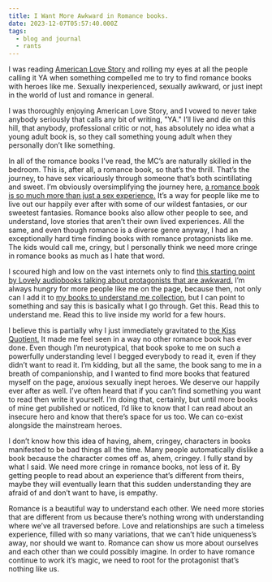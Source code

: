 ```yaml
---
title: I Want More Awkward in Romance books.
date: 2023-12-07T05:57:40.000Z
tags:
  - blog and journal
  - rants
---
```


I was reading [American Love Story](https://adrianaherreraromance.com/american-lovestory/) and rolling my eyes at all the people calling it YA when something compelled me to try to find romance books with heroes like me. Sexually inexperienced, sexually awkward, or just inept in the world of lust and romance in general.

I was thoroughly enjoying American Love Story, and I vowed to never take anybody seriously that calls any bit of writing, "YA." I’ll live and die on this hill, that anybody, professional critic or not, has absolutely no idea what a young adult book is, so they call something young adult when they personally don’t like something.

In all of the romance books I’ve read, the MC’s are naturally skilled in the bedroom. This is, after all, a romance book, so that’s the thrill. That’s the journey, to have sex vicariously through someone that’s both scintillating and sweet. I’m obviously oversimplifying the journey here, [a romance book is so much more than just a sex experience.](/posts/5919) It’s a way for people like me to live out our happily ever after with some of our wildest fantasies, or our sweetest fantasies. Romance books also allow other people to see, and understand, love stories that aren’t their own lived experiences. All the same, and even though romance is a diverse genre anyway, I had an exceptionally hard time finding books with romance protagonists like me. The kids would call me, cringy, but I personally think we need more cringe in romance books as much as I hate that word.

I scoured high and low on the vast internets only to find [this starting point by Lovely audiobooks talking about protagonists that are awkward.](https://lovelyaudiobooks.info/romance-novels-with-bad-sex/) I’m always hungry for more people like me on the page, because then, not only can I add it to [my books to understand me collection,](https://bookshop.org/lists/books-to-understand-me) but I can point to something and say this is basically what I go through. Get this. Read this to understand me. Read this to live inside my world for a few hours.

I believe this is partially why I just immediately gravitated to [the Kiss Quotient.](https://www.helenhoang.com/the-kiss-quotient/) It made me feel seen in a way no other romance book has ever done. Even though I’m neurotypical, that book spoke to me on such a powerfully understanding level I begged everybody to read it, even if they didn’t want to read it. I’m kidding, but all the same, the book sang to me in a breath of companionship, and I wanted to find more books that featured myself on the page, anxious sexually inept heroes. We deserve our happily ever after as well. I’ve often heard that if you can’t find something you want to read then write it yourself. I’m doing that, certainly, but until more books of mine get published or noticed, I’d like to know that I can read about an insecure hero and know that there’s space for us too. We can co-exist alongside the mainstream heroes.

I don’t know how this idea of having, ahem, cringey, characters in books manifested to be bad things all the time. Many people automatically dislike a book because the character comes off as, ahem, cringey. I fully stand by what I said. We need more cringe in romance books, not less of it. By getting people to read about an experience that’s different from theirs, maybe they will eventually learn that this sudden understanding they are afraid of and don’t want to have, is empathy.

Romance is a beautiful way to understand each other. We need more stories that are different from us because there’s nothing wrong with understanding where we’ve all traversed before. Love and relationships are such a timeless experience, filled with so many variations, that we can’t hide uniqueness’s away, nor should we want to. Romance can show us more about ourselves and each other than we could possibly imagine. In order to have romance continue to work it’s magic, we need to root for the protagonist that’s nothing like us.
